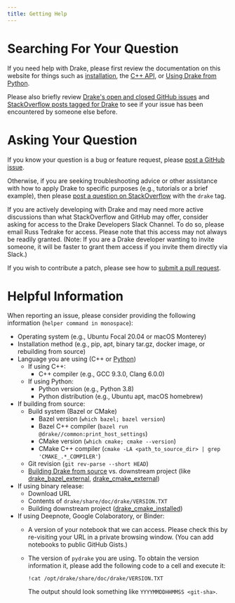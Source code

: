 ```yaml
---
title: Getting Help
---
```


# Searching For Your Question

If you need help with Drake, please first review the documentation on this
website for things such as [installation](/installation.html),
the [C++ API](https://drake.mit.edu/doxygen_cxx/index.html), or
[Using Drake from Python](/python_bindings.html).

Please also briefly review
[Drake's open and closed GitHub issues](https://github.com/RobotLocomotion/drake/issues?q=is%3Aissue)
and [StackOverflow posts tagged for Drake](https://stackoverflow.com/questions/tagged/drake)
to see if your issue has been encountered by someone else before.

# Asking Your Question

If you know your question is a bug or feature request, please
[post a GitHub issue](https://github.com/RobotLocomotion/drake/issues/new).

Otherwise, if you are seeking troubleshooting advice or other assistance with
how to apply Drake to specific purposes (e.g., tutorials or a brief example),
then please
[post a question on StackOverflow](https://stackoverflow.com/questions/ask?tags=drake)
with the ``drake`` tag.

If you are actively developing with Drake and may need more active discussions
than what StackOverflow and GitHub may offer, consider asking for access to the
Drake Developers Slack Channel. To do so, please email Russ Tedrake for access.
Please note that this access may not always be readily granted. (Note: If you
are a Drake developer wanting to invite someone, it will be faster to grant
them access if you invite them directly via Slack.)

If you wish to contribute a patch, please see how to [submit a pull request](/developers.html).

# Helpful Information

When reporting an issue, please consider providing the following information
(``helper command in monospace``):

* Operating system (e.g., Ubuntu Focal 20.04 or macOS Monterey)
* Installation method (e.g., pip, apt, binary tar.gz, docker image, or
  rebuilding from source)
* Language you are using (C++ or [Python](/python_bindings.html))
    * If using C++:
      * C++ compiler (e.g., GCC 9.3.0, Clang 6.0.0)
    * If using Python:
      * Python version (e.g., Python 3.8)
      * Python distribution (e.g., Ubuntu apt, macOS homebrew)
* If building from source:
    * Build system (Bazel or CMake)
        * Bazel version (``which bazel; bazel version``)
        * Bazel C++ compiler (``bazel run @drake//common:print_host_settings``)
        * CMake version (``which cmake; cmake --version``)
        * CMake C++ compiler (``cmake -LA <path_to_source_dir> | grep 'CMAKE_.*_COMPILER'``)
    * Git revision (``git rev-parse --short HEAD``)
    * [Building Drake from source](/from_source.html) vs. downstream project
    (like [drake_bazel_external](https://github.com/RobotLocomotion/drake-external-examples/tree/master/drake_bazel_external), [drake_cmake_external](https://github.com/RobotLocomotion/drake-external-examples/tree/master/drake_cmake_external))
* If using binary release:
    * Download URL
    * Contents of ``drake/share/doc/drake/VERSION.TXT``
    * Building downstream project ([drake_cmake_installed](https://github.com/RobotLocomotion/drake-external-examples/tree/master/drake_cmake_installed))
* If using Deepnote, Google Colaboratory, or Binder:
    * A version of your notebook that we can access. Please check this by
      re-visiting your URL in a private browsing window. (You can add
      notebooks to public GitHub Gists.)
    * The version of ``pydrake`` you are using. To obtain the version
      information it, please add the following code to a cell and execute it:

          !cat /opt/drake/share/doc/drake/VERSION.TXT

      The output should look something like ``YYYYMMDDHHMMSS <git-sha>``.
